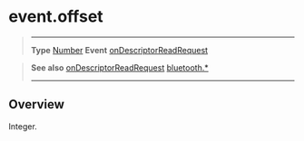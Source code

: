# event.offset

> --------------------- ------------------------------------------------------------------------------------------
> __Type__              [Number](https://docs.coronalabs.com/api/type/Number.html)
> __Event__             [onDescriptorReadRequest](/plugin/bluetooth/type/Server/event/onDescriptorReadRequest/index.md)


> __See also__          [onDescriptorReadRequest](/plugin/bluetooth/type/Server/event/onDescriptorReadRequest/index.md)
>						[bluetooth.*](/plugin/bluetooth.md)
> --------------------- ------------------------------------------------------------------------------------------

## Overview

Integer.